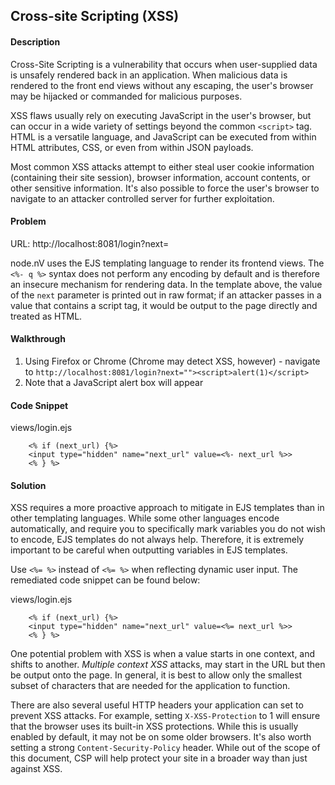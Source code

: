 ## Cross-site Scripting (XSS)

#### Description

Cross-Site Scripting is a vulnerability that occurs when user-supplied data is unsafely rendered back in an application. When malicious data is rendered to the front end views without any escaping, the user's browser may be hijacked or commanded for malicious purposes.

XSS flaws usually rely on executing JavaScript in the user's browser, but can occur in a wide variety of settings beyond the common ```<script>``` tag. HTML is a versatile language, and JavaScript can be executed from within HTML attributes, CSS, or even from within JSON payloads.

Most common XSS attacks attempt to either steal user cookie information (containing their site session), browser information, account contents, or other sensitive information. It's also possible to force the user's browser to navigate to an attacker controlled server for further exploitation.


#### Problem
URL: http://localhost:8081/login?next=

node.nV uses the EJS templating language to render its frontend views.  The ```<%- q %>``` syntax does not perform any encoding by default and is therefore an insecure mechanism for rendering data. In the  template above, the value of the ```next``` parameter is printed out in raw format; if an attacker passes in a value that contains a script tag, it would be output to the page directly and treated as HTML. 

#### Walkthrough
1. Using Firefox or Chrome (Chrome may detect XSS, however) - navigate to `http://localhost:8081/login?next=""><script>alert(1)</script>`
2. Note that a JavaScript alert box will appear

#### Code Snippet
views/login.ejs

```
	<% if (next_url) {%>
	<input type="hidden" name="next_url" value=<%- next_url %>>
	<% } %>
```

#### Solution


XSS requires a more proactive approach to mitigate in EJS templates than in other templating languages. While some other languages encode automatically, and require you to specifically mark variables you do not wish to encode, EJS templates do not always help. Therefore, it is extremely important to be careful when outputting variables in EJS templates.



Use ```<%= %>``` instead of ```<%= %>``` when reflecting dynamic user input. The remediated code snippet can be found below:  

views/login.ejs

```
	<% if (next_url) {%>
	<input type="hidden" name="next_url" value=<%= next_url %>>
	<% } %>
```


One potential problem with XSS is when a value starts in one context, and shifts to another. *Multiple context XSS* attacks, may start in the URL but then be output onto the page. In general, it is best to allow only the smallest subset of characters that are needed for the application to function.

There are also several useful HTTP headers your application can set to prevent XSS attacks. For example, setting ```X-XSS-Protection``` to 1 will ensure that the browser uses its built-in XSS protections. While this is usually enabled by default, it may not be on some older browsers. It's also worth setting a strong ```Content-Security-Policy``` header. While out of the scope of this document, CSP will help protect your site in a broader way than just against XSS.

